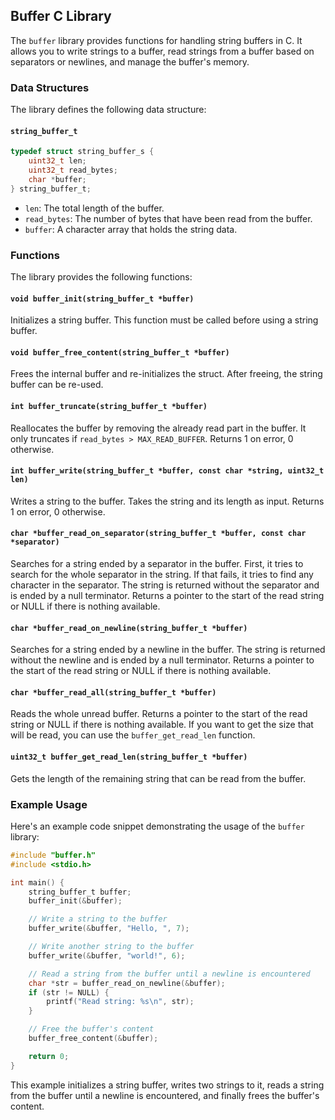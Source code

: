 ## Buffer C Library

The `buffer` library provides functions for handling string buffers in C. It allows you to write strings to a buffer, read strings from a buffer based on separators or newlines, and manage the buffer's memory.

### Data Structures

The library defines the following data structure:

#### `string_buffer_t`

```c
typedef struct string_buffer_s {
    uint32_t len;
    uint32_t read_bytes;
    char *buffer;
} string_buffer_t;
```

- `len`: The total length of the buffer.
- `read_bytes`: The number of bytes that have been read from the buffer.
- `buffer`: A character array that holds the string data.

### Functions

The library provides the following functions:

#### `void buffer_init(string_buffer_t *buffer)`

Initializes a string buffer. This function must be called before using a string buffer.

#### `void buffer_free_content(string_buffer_t *buffer)`

Frees the internal buffer and re-initializes the struct. After freeing, the string buffer can be re-used.

#### `int buffer_truncate(string_buffer_t *buffer)`

Reallocates the buffer by removing the already read part in the buffer. It only truncates if `read_bytes > MAX_READ_BUFFER`. Returns 1 on error, 0 otherwise.

#### `int buffer_write(string_buffer_t *buffer, const char *string, uint32_t len)`

Writes a string to the buffer. Takes the string and its length as input. Returns 1 on error, 0 otherwise.

#### `char *buffer_read_on_separator(string_buffer_t *buffer, const char *separator)`

Searches for a string ended by a separator in the buffer. First, it tries to search for the whole separator in the string. If that fails, it tries to find any character in the separator. The string is returned without the separator and is ended by a null terminator. Returns a pointer to the start of the read string or NULL if there is nothing available.

#### `char *buffer_read_on_newline(string_buffer_t *buffer)`

Searches for a string ended by a newline in the buffer. The string is returned without the newline and is ended by a null terminator. Returns a pointer to the start of the read string or NULL if there is nothing available.

#### `char *buffer_read_all(string_buffer_t *buffer)`

Reads the whole unread buffer. Returns a pointer to the start of the read string or NULL if there is nothing available. If you want to get the size that will be read, you can use the `buffer_get_read_len` function.

#### `uint32_t buffer_get_read_len(string_buffer_t *buffer)`

Gets the length of the remaining string that can be read from the buffer.

### Example Usage

Here's an example code snippet demonstrating the usage of the `buffer` library:

```c
#include "buffer.h"
#include <stdio.h>

int main() {
    string_buffer_t buffer;
    buffer_init(&buffer);

    // Write a string to the buffer
    buffer_write(&buffer, "Hello, ", 7);

    // Write another string to the buffer
    buffer_write(&buffer, "world!", 6);

    // Read a string from the buffer until a newline is encountered
    char *str = buffer_read_on_newline(&buffer);
    if (str != NULL) {
        printf("Read string: %s\n", str);
    }

    // Free the buffer's content
    buffer_free_content(&buffer);

    return 0;
}
```

This example initializes a string buffer, writes two strings to it, reads a string from the buffer until a newline is encountered, and finally frees the buffer's content.
